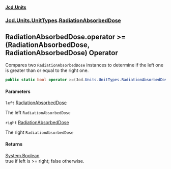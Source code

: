 #### [Jcd.Units](index.md 'index')
### [Jcd.Units.UnitTypes](Jcd.Units.UnitTypes.md 'Jcd.Units.UnitTypes').[RadiationAbsorbedDose](Jcd.Units.UnitTypes.RadiationAbsorbedDose.md 'Jcd.Units.UnitTypes.RadiationAbsorbedDose')

## RadiationAbsorbedDose.operator >=(RadiationAbsorbedDose, RadiationAbsorbedDose) Operator

Compares two `RadiationAbsorbedDose` instances to determine if the left one is greater than or equal to the right one.

```csharp
public static bool operator >=(Jcd.Units.UnitTypes.RadiationAbsorbedDose left, Jcd.Units.UnitTypes.RadiationAbsorbedDose right);
```
#### Parameters

<a name='Jcd.Units.UnitTypes.RadiationAbsorbedDose.op_GreaterThanOrEqual(Jcd.Units.UnitTypes.RadiationAbsorbedDose,Jcd.Units.UnitTypes.RadiationAbsorbedDose).left'></a>

`left` [RadiationAbsorbedDose](Jcd.Units.UnitTypes.RadiationAbsorbedDose.md 'Jcd.Units.UnitTypes.RadiationAbsorbedDose')

The left `RadiationAbsorbedDose`

<a name='Jcd.Units.UnitTypes.RadiationAbsorbedDose.op_GreaterThanOrEqual(Jcd.Units.UnitTypes.RadiationAbsorbedDose,Jcd.Units.UnitTypes.RadiationAbsorbedDose).right'></a>

`right` [RadiationAbsorbedDose](Jcd.Units.UnitTypes.RadiationAbsorbedDose.md 'Jcd.Units.UnitTypes.RadiationAbsorbedDose')

The right `RadiationAbsorbedDose`

#### Returns
[System.Boolean](https://docs.microsoft.com/en-us/dotnet/api/System.Boolean 'System.Boolean')  
true if left is >= right; false otherwise.